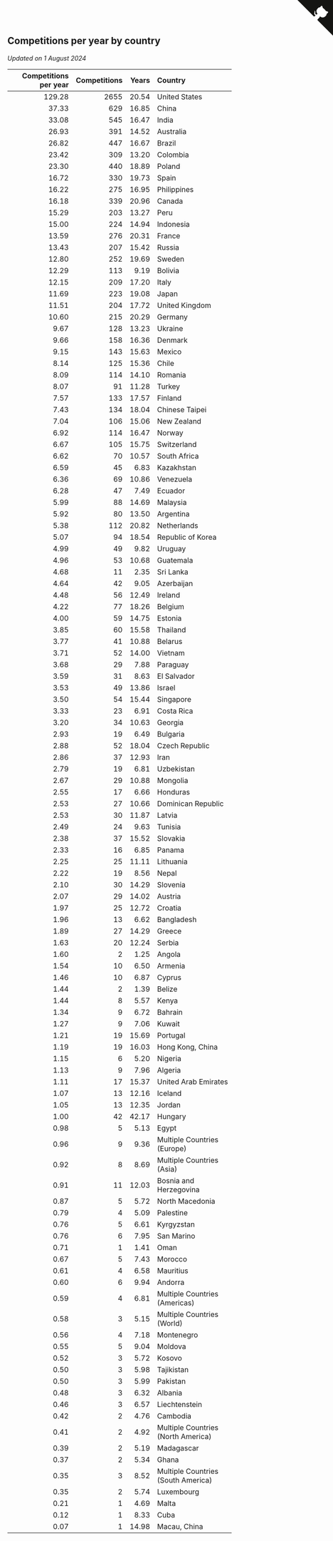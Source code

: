 ## Competitions per year by country

*Updated on  1 August 2024*

| Competitions per year | Competitions | Years | Country |
| ---: | ---: | ---: | :--- |
| 129.28 | 2655 | 20.54 | United States |
| 37.33 | 629 | 16.85 | China |
| 33.08 | 545 | 16.47 | India |
| 26.93 | 391 | 14.52 | Australia |
| 26.82 | 447 | 16.67 | Brazil |
| 23.42 | 309 | 13.20 | Colombia |
| 23.30 | 440 | 18.89 | Poland |
| 16.72 | 330 | 19.73 | Spain |
| 16.22 | 275 | 16.95 | Philippines |
| 16.18 | 339 | 20.96 | Canada |
| 15.29 | 203 | 13.27 | Peru |
| 15.00 | 224 | 14.94 | Indonesia |
| 13.59 | 276 | 20.31 | France |
| 13.43 | 207 | 15.42 | Russia |
| 12.80 | 252 | 19.69 | Sweden |
| 12.29 | 113 | 9.19 | Bolivia |
| 12.15 | 209 | 17.20 | Italy |
| 11.69 | 223 | 19.08 | Japan |
| 11.51 | 204 | 17.72 | United Kingdom |
| 10.60 | 215 | 20.29 | Germany |
| 9.67 | 128 | 13.23 | Ukraine |
| 9.66 | 158 | 16.36 | Denmark |
| 9.15 | 143 | 15.63 | Mexico |
| 8.14 | 125 | 15.36 | Chile |
| 8.09 | 114 | 14.10 | Romania |
| 8.07 | 91 | 11.28 | Turkey |
| 7.57 | 133 | 17.57 | Finland |
| 7.43 | 134 | 18.04 | Chinese Taipei |
| 7.04 | 106 | 15.06 | New Zealand |
| 6.92 | 114 | 16.47 | Norway |
| 6.67 | 105 | 15.75 | Switzerland |
| 6.62 | 70 | 10.57 | South Africa |
| 6.59 | 45 | 6.83 | Kazakhstan |
| 6.36 | 69 | 10.86 | Venezuela |
| 6.28 | 47 | 7.49 | Ecuador |
| 5.99 | 88 | 14.69 | Malaysia |
| 5.92 | 80 | 13.50 | Argentina |
| 5.38 | 112 | 20.82 | Netherlands |
| 5.07 | 94 | 18.54 | Republic of Korea |
| 4.99 | 49 | 9.82 | Uruguay |
| 4.96 | 53 | 10.68 | Guatemala |
| 4.68 | 11 | 2.35 | Sri Lanka |
| 4.64 | 42 | 9.05 | Azerbaijan |
| 4.48 | 56 | 12.49 | Ireland |
| 4.22 | 77 | 18.26 | Belgium |
| 4.00 | 59 | 14.75 | Estonia |
| 3.85 | 60 | 15.58 | Thailand |
| 3.77 | 41 | 10.88 | Belarus |
| 3.71 | 52 | 14.00 | Vietnam |
| 3.68 | 29 | 7.88 | Paraguay |
| 3.59 | 31 | 8.63 | El Salvador |
| 3.53 | 49 | 13.86 | Israel |
| 3.50 | 54 | 15.44 | Singapore |
| 3.33 | 23 | 6.91 | Costa Rica |
| 3.20 | 34 | 10.63 | Georgia |
| 2.93 | 19 | 6.49 | Bulgaria |
| 2.88 | 52 | 18.04 | Czech Republic |
| 2.86 | 37 | 12.93 | Iran |
| 2.79 | 19 | 6.81 | Uzbekistan |
| 2.67 | 29 | 10.88 | Mongolia |
| 2.55 | 17 | 6.66 | Honduras |
| 2.53 | 27 | 10.66 | Dominican Republic |
| 2.53 | 30 | 11.87 | Latvia |
| 2.49 | 24 | 9.63 | Tunisia |
| 2.38 | 37 | 15.52 | Slovakia |
| 2.33 | 16 | 6.85 | Panama |
| 2.25 | 25 | 11.11 | Lithuania |
| 2.22 | 19 | 8.56 | Nepal |
| 2.10 | 30 | 14.29 | Slovenia |
| 2.07 | 29 | 14.02 | Austria |
| 1.97 | 25 | 12.72 | Croatia |
| 1.96 | 13 | 6.62 | Bangladesh |
| 1.89 | 27 | 14.29 | Greece |
| 1.63 | 20 | 12.24 | Serbia |
| 1.60 | 2 | 1.25 | Angola |
| 1.54 | 10 | 6.50 | Armenia |
| 1.46 | 10 | 6.87 | Cyprus |
| 1.44 | 2 | 1.39 | Belize |
| 1.44 | 8 | 5.57 | Kenya |
| 1.34 | 9 | 6.72 | Bahrain |
| 1.27 | 9 | 7.06 | Kuwait |
| 1.21 | 19 | 15.69 | Portugal |
| 1.19 | 19 | 16.03 | Hong Kong, China |
| 1.15 | 6 | 5.20 | Nigeria |
| 1.13 | 9 | 7.96 | Algeria |
| 1.11 | 17 | 15.37 | United Arab Emirates |
| 1.07 | 13 | 12.16 | Iceland |
| 1.05 | 13 | 12.35 | Jordan |
| 1.00 | 42 | 42.17 | Hungary |
| 0.98 | 5 | 5.13 | Egypt |
| 0.96 | 9 | 9.36 | Multiple Countries (Europe) |
| 0.92 | 8 | 8.69 | Multiple Countries (Asia) |
| 0.91 | 11 | 12.03 | Bosnia and Herzegovina |
| 0.87 | 5 | 5.72 | North Macedonia |
| 0.79 | 4 | 5.09 | Palestine |
| 0.76 | 5 | 6.61 | Kyrgyzstan |
| 0.76 | 6 | 7.95 | San Marino |
| 0.71 | 1 | 1.41 | Oman |
| 0.67 | 5 | 7.43 | Morocco |
| 0.61 | 4 | 6.58 | Mauritius |
| 0.60 | 6 | 9.94 | Andorra |
| 0.59 | 4 | 6.81 | Multiple Countries (Americas) |
| 0.58 | 3 | 5.15 | Multiple Countries (World) |
| 0.56 | 4 | 7.18 | Montenegro |
| 0.55 | 5 | 9.04 | Moldova |
| 0.52 | 3 | 5.72 | Kosovo |
| 0.50 | 3 | 5.98 | Tajikistan |
| 0.50 | 3 | 5.99 | Pakistan |
| 0.48 | 3 | 6.32 | Albania |
| 0.46 | 3 | 6.57 | Liechtenstein |
| 0.42 | 2 | 4.76 | Cambodia |
| 0.41 | 2 | 4.92 | Multiple Countries (North America) |
| 0.39 | 2 | 5.19 | Madagascar |
| 0.37 | 2 | 5.34 | Ghana |
| 0.35 | 3 | 8.52 | Multiple Countries (South America) |
| 0.35 | 2 | 5.74 | Luxembourg |
| 0.21 | 1 | 4.69 | Malta |
| 0.12 | 1 | 8.33 | Cuba |
| 0.07 | 1 | 14.98 | Macau, China |


<a href="https://github.com/jonatanklosko/wca_statistics" class="github-corner" aria-label="View source on Github"><svg width="80" height="80" viewBox="0 0 250 250" style="fill:#151513; color:#fff; position: absolute; top: 0; border: 0; right: 0;" aria-hidden="true"><path d="M0,0 L115,115 L130,115 L142,142 L250,250 L250,0 Z"></path><path d="M128.3,109.0 C113.8,99.7 119.0,89.6 119.0,89.6 C122.0,82.7 120.5,78.6 120.5,78.6 C119.2,72.0 123.4,76.3 123.4,76.3 C127.3,80.9 125.5,87.3 125.5,87.3 C122.9,97.6 130.6,101.9 134.4,103.2" fill="currentColor" style="transform-origin: 130px 106px;" class="octo-arm"></path><path d="M115.0,115.0 C114.9,115.1 118.7,116.5 119.8,115.4 L133.7,101.6 C136.9,99.2 139.9,98.4 142.2,98.6 C133.8,88.0 127.5,74.4 143.8,58.0 C148.5,53.4 154.0,51.2 159.7,51.0 C160.3,49.4 163.2,43.6 171.4,40.1 C171.4,40.1 176.1,42.5 178.8,56.2 C183.1,58.6 187.2,61.8 190.9,65.4 C194.5,69.0 197.7,73.2 200.1,77.6 C213.8,80.2 216.3,84.9 216.3,84.9 C212.7,93.1 206.9,96.0 205.4,96.6 C205.1,102.4 203.0,107.8 198.3,112.5 C181.9,128.9 168.3,122.5 157.7,114.1 C157.9,116.9 156.7,120.9 152.7,124.9 L141.0,136.5 C139.8,137.7 141.6,141.9 141.8,141.8 Z" fill="currentColor" class="octo-body"></path></svg></a><style>.github-corner:hover .octo-arm{animation:octocat-wave 560ms ease-in-out}@keyframes octocat-wave{0%,100%{transform:rotate(0)}20%,60%{transform:rotate(-25deg)}40%,80%{transform:rotate(10deg)}}@media (max-width:500px){.github-corner:hover .octo-arm{animation:none}.github-corner .octo-arm{animation:octocat-wave 560ms ease-in-out}}</style>
